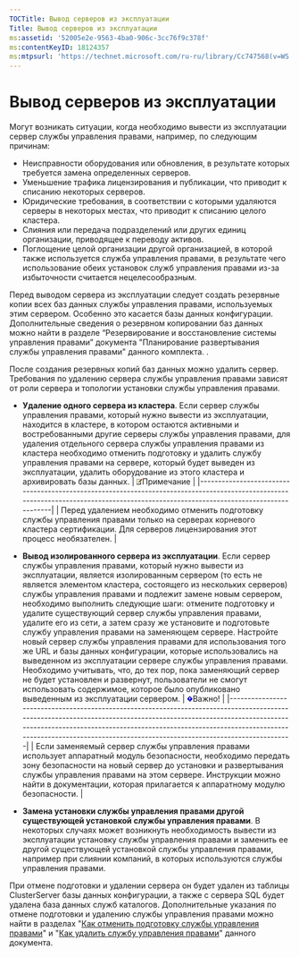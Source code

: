 ```yaml
---
TOCTitle: Вывод серверов из эксплуатации
Title: Вывод серверов из эксплуатации
ms:assetid: '52005e2e-9563-4ba0-906c-3cc76f9c378f'
ms:contentKeyID: 18124357
ms:mtpsurl: 'https://technet.microsoft.com/ru-ru/library/Cc747568(v=WS.10)'
---
```


Вывод серверов из эксплуатации
==============================

Могут возникать ситуации, когда необходимо вывести из эксплуатации сервер службы управления правами, например, по следующим причинам:

-   Неисправности оборудования или обновления, в результате которых требуется замена определенных серверов.
-   Уменьшение трафика лицензирования и публикации, что приводит к списанию некоторых серверов.
-   Юридические требования, в соответствии с которыми удаляются серверы в некоторых местах, что приводит к списанию целого кластера.
-   Слияния или передача подразделений или других единиц организации, приводящее к переводу активов.
-   Поглощение целой организации другой организацией, в которой также используется служба управления правами, в результате чего использование обеих установок служб управления правами из-за избыточности считается нецелесообразным.

Перед выводом сервера из эксплуатации следует создать резервные копии всех баз данных службы управления правами, используемых этим сервером. Особенно это касается базы данных конфигурации. Дополнительные сведения о резервном копировании баз данных можно найти в разделе “Резервирование и восстановление системы управления правами” документа "Планирование развертывания службы управления правами" данного комплекта. .

После создания резервных копий баз данных можно удалить сервер. Требования по удалению сервера службы управления правами зависят от роли сервера и топологии установки службы управления правами.

-   **Удаление одного сервера из кластера**. Если сервер службы управления правами, который нужно вывести из эксплуатации, находится в кластере, в котором остаются активными и востребованными другие серверы службы управления правами, для удаления отдельного сервера службы управления правами из кластера необходимо отменить подготовку и удалить службу управления правами на сервере, который будет выведен из эксплуатации, удалить оборудование из этого кластера и архивировать базы данных.
    | ![](images/Cc747568.note(WS.10).gif)Примечание                                                                                                         |
    |-------------------------------------------------------------------------------------------------------------------------------------------------------------------------------------|
    | Перед удалением необходимо отменить подготовку службы управления правами только на серверах корневого кластера сертификации. Для серверов лицензирования этот процесс необязателен. |

-   **Вывод изолированного сервера из эксплуатации**. Если сервер службы управления правами, который нужно вывести из эксплуатации, является изолированным сервером (то есть не является элементом кластера, состоящего из нескольких серверов) службы управления правами и подлежит замене новым сервером, необходимо выполнить следующие шаги: отмените подготовку и удалите существующий сервер службы управления правами, удалите его из сети, а затем сразу же установите и подготовьте службу управления правами на заменяющем сервере. Настройте новый сервер службы управления правами для использования того же URL и базы данных конфигурации, которые использовались на выведенном из эксплуатации сервере службы управления правами. Необходимо учитывать, что, до тех пор, пока заменяющий сервер не будет установлен и развернут, пользователи не смогут использовать содержимое, которое было опубликовано выведенным из эксплуатации сервером.
    | ![](images/Cc747568.Important(WS.10).gif)Важно!                                                                                                                                                                                                                                            |
    |-------------------------------------------------------------------------------------------------------------------------------------------------------------------------------------------------------------------------------------------------------------------------------------------------------------------------|
    | Если заменяемый сервер службы управления правами использует аппаратный модуль безопасности, необходимо передать зону безопасности на новый сервер до установки и развертывания службы управления правами на этом сервере. Инструкции можно найти в документации, которая прилагается к аппаратному модулю безопасности. |

-   **Замена установки службы управления правами другой существующей установкой службы управления правами**. В некоторых случаях может возникнуть необходимость вывести из эксплуатации установку службы управления правами и заменить ее другой существующей установкой службы управления правами, например при слиянии компаний, в которых используются службы управления правами.

При отмене подготовки и удалении сервера он будет удален из таблицы ClusterServer базы данных конфигурации, а также с сервера SQL будет удалена база данных служб каталогов. Дополнительные указания по отмене подготовки и удалению службы управления правами можно найти в разделах "[Как отменить подготовку службы управления правами](https://technet.microsoft.com/9fa63daa-5fb9-4afd-8371-b38248619857)" и "[Как удалить службу управления правами](https://technet.microsoft.com/885e3b4f-ea32-466f-9f7f-d8440b0f7c28)" данного документа.
